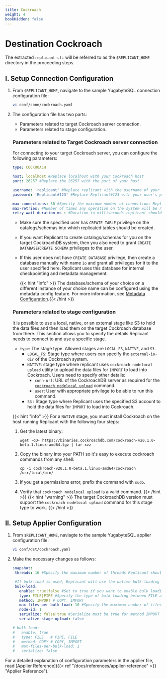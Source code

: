 ```yaml
---
title: Cockroach
weight: 4
bookHidden: false
---
```

# Destination Cockroach

The extracted `replicant-cli` will be referred to as the `$REPLICANT_HOME` directory in the proceeding steps.

## I. Setup Connection Configuration

1. From `$REPLICANT_HOME`, navigate to the sample YugabyteSQL connection configuration file:
    ```BASH
    vi conf/conn/cockroach.yaml
    ```
2. The configuration file has two parts:

    - Parameters related to target Cockroach server connection.
    - Parameters related to stage configuration.

    ### Parameters related to Target Cockroach server connection
    For connecting to your target Cockroach server, you can configure the following parameters:

    ```YAML
    type: COCKROACH

    host: localhost #Replace localhost with your Cockroach host
    port: 26257 #Replace the 26257 with the port of your host

    username: 'replicant' #Replace replicant with the username of your user that connects to your Cockroach server
    password: 'Replicant#123' #Replace Replicant#123 with your user's password

    max-connections: 30 #Specify the maximum number of connections Replicant can open in Cockroach
    max-retries: #Number of times any operation on the system will be re-attempted on failures.
    retry-wait-duration-ms : #Duration in milliseconds replicant should wait before performing then next retry of a failed operation
    ```
    - Make sure the specified user has `CREATE TABLE` privilege on the catalogs/schemas into which replicated tables should be created.
    - If you want Replicant to create catalogs/schemas for you on the target CockroachDB system, then you also need to grant `CREATE DATABASE`/`CREATE SCHEMA` privileges to the user.
    - If this user does not have `CREATE DATABASE` privilege, then create a database manually with name `io` and grant all privileges for it to the user specified here. Replicant uses this database for internal checkpointing and metadata management.  

        {{< hint "info" >}} The database/schema of your choice on a different instance of your choice name can be configured using the metadata config feature. For more information, see [Metadata Configuration](/docs/references/metadata-reference).{{< /hint >}}

    ### Parameters related to stage configuration
    It is possible to use a local, native, or an external stage like S3 to hold the data files and then load them on the target Cockroach database from there. This section allows you to specify the details Replicant needs to connect to and use a specific stage.

    - `type`: The stage type. Allowed stages are `LOCAL_FS`, `NATIVE`, and `S3`.
      - `LOCAL_FS`: Stage type where users can specify the `external-io-dir` of the Cockroach system.
      - `NATIVE`: stage type where replicant uses `cockroach nodelocal upload` utility to upload the data files for `IMPORT` to load into Cockroach. Users need to specify other details:
        - `conn-url`: URL of the CockroachDB server as required for the [`cockroach nodelocal upload`](https://www.cockroachlabs.com/docs/stable/cockroach-nodelocal-upload.html) command.
        - `user`: User with appropriate privilege to be able to run this command.
      - `S3` : Stage type where Replicant uses the specified S3 account to hold the data files for `IMPORT` to load into Cockroach.

   {{< hint "info" >}}
   For a `NATIVE` stage, you must install Cockroach on the host running Replicant with the following four steps:
   
   1. Get the latest binary: 
       ```shell
       wget -qO- https://binaries.cockroachdb.com/cockroach-v20.1.0-beta.1.linux-amd64.tgz | tar xvz
       ```

   2. Copy the binary into your PATH so it's easy to execute cockroach commands from any shell:
       ```shell
       cp -i cockroach-v20.1.0-beta.1.linux-amd64/cockroach /usr/local/bin/
       ```
   3. If you get a permissions error, prefix the command with `sudo`.

   4. Verify that `cockroach nodelocal upload` is a valid command.
   {{< /hint >}}
   {{< hint "warning" >}} The target CockroachDB version must support the `cockroach nodelocal upload` command for this stage type to work. {{< /hint >}}

## II. Setup Applier Configuration

1. From `$REPLICANT_HOME`, naviagte to the sample YugabyteSQL applier configuration file:
    ```BASH
    vi conf/dst/cockroach.yaml
    ```
2. Make the necessary changes as follows:
    ```YAML
    snapshot:
     threads: 16 #Specify the maximum number of threads Replicant should use for writing to the target

     #If bulk-load is used, Replicant will use the native bulk-loading capabilities of the target database
     bulk-load:
       enable: true|false #Set to true if you want to enable bulk loading
       type: FILE|PIPE #Specify the type of bulk loading between FILE and PIPE
       method: IMPORT # COPY, IMPORT
       max-files-per-bulk-load: 10 #Specify the maximum number of files that can be replicated per bulk-load
       node-id: 1
       serialize: false|true #Serialize must be true for method IMPORT
       serialize-stage-upload: false

    # bulk-load:
    #   enable: true
    #   type: FILE   # PIPE, FILE
    #   method: COPY # COPY, IMPORT
    #   max-files-per-bulk-load: 1
    #   serialize: false
    ```
For a detailed explanation of configuration parameters in the applier file, read [Applier Reference]({{< ref "/docs/references/applier-reference" >}} "Applier Reference").